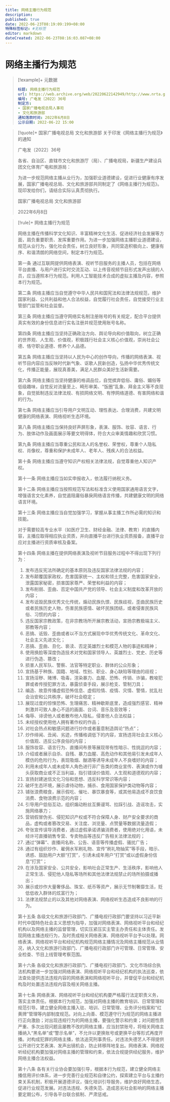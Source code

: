 ```yaml
---
title: 网络主播行为规范
description:
published: true
date: 2022-06-23T08:19:09:199+08:00
特殊标签标记: #无标签
editor: markdown
dateCreated: 2022-06-23T08:16:03.087+08:00
---
```


# 网络主播行为规范

> [!example]+ 元数据
>
> ```YAML
> 标题: 网络主播行为规范
> url: https://web.archive.org/web/20220622142949/http://www.nrta.gov.cn/art/2022/6/22/art_113_60757.html
> 编号: 广电发〔2022〕36号
> 制定方:
> - 国家广播电视总局人事司
> - 文化和旅游部
> 通知落款时间: 2022年6月8日
> 公示日期: 2022-06-22 15:00
> ```

> [!quote]+ 国家广播电视总局 文化和旅游部 关于印发《网络主播行为规范》的通知
>
> 广电发〔2022〕36号
>
> 各省、自治区、直辖市文化和旅游厅（局）、广播电视局，新疆生产建设兵团文化体育广电和旅游局：
>
> 为进一步规范网络主播从业行为，加强职业道德建设，促进行业健康有序发展，国家广播电视总局、文化和旅游部共同制定了《网络主播行为规范》。现印发给你们，请结合实际认真贯彻执行。
>
> 国家广播电视总局 文化和旅游部
>
> 2022年6月8日

> [!rule]+ 网络主播行为规范
>
> 网络主播在传播科学文化知识、丰富精神文化生活、促进经济社会发展等方面，肩负重要职责、发挥重要作用。为进一步加强网络主播职业道德建设，规范从业行为，强化社会责任，树立良好形象，共同营造积极向上、健康有序、和谐清朗的网络空间，制定本行为规范。
>
> 第一条  通过互联网提供网络表演、视听节目服务的主播人员，包括在网络平台直播、与用户进行实时交流互动、以上传音视频节目形式发声出镜的人员，应当遵照本行为规范。利用人工智能技术合成的虚拟主播及内容，参照本行为规范。
>
> 第二条  网络主播应当自觉遵守中华人民共和国宪法和法律法规规范，维护国家利益、公共利益和他人合法权益，自觉履行社会责任，自觉接受行业主管部门监管和社会监督。
>
> 第三条  网络主播应当遵守网络实名制注册账号的有关规定，配合平台提供真实有效的身份信息进行实名注册并规范使用账号名称。
>
> 第四条  网络主播应当坚持正确政治方向、舆论导向和价值取向，树立正确的世界观、人生观、价值观，积极践行社会主义核心价值观，崇尚社会公德、恪守职业道德、修养个人品德。
>
> 第五条  网络主播应当坚持以人民为中心的创作导向，传播的网络表演、视听节目内容应当反映时代新气象、讴歌人民新创造，弘扬中华优秀传统文化，传播正能量，展现真善美，满足人民群众美好生活新需要。
>
> 第六条  网络主播应当坚持健康的格调品位，自觉摈弃低俗、庸俗、媚俗等低级趣味，自觉反对流量至上、畸形审美、“饭圈”乱象、拜金主义等不良现象，自觉抵制违反法律法规、有损网络文明、有悖网络道德、有害网络和谐的行为。
>
> 第七条  网络主播应当引导用户文明互动、理性表达、合理消费，共建文明健康的网络表演、网络视听生态环境。
>
> 第八条  网络主播应当保持良好声屏形象，表演、服饰、妆容、语言、行为、肢体动作及画面展示等要文明得体，符合大众审美情趣和欣赏习惯。
>
> 第九条  网络主播应当尊重公民和法人的名誉权、荣誉权，尊重个人隐私权、肖像权，尊重和保护未成年人、老年人、残疾人的合法权益。
>
> 第十条  网络主播应当遵守知识产权相关法律法规，自觉尊重他人知识产权。
>
> 第十一条  网络主播应当如实申报收入，依法履行纳税义务。
>
> 第十二条  网络主播应当按照规范写法和标准含义使用国家通用语言文字，增强语言文化素养，自觉遏阻庸俗暴戾网络语言传播，共建健康文明的网络语言环境。
>
> 第十三条  网络主播应当自觉加强学习，掌握从事主播工作所必需的知识和技能。
>
> 对于需要较高专业水平（如医疗卫生、财经金融、法律、教育）的直播内容，主播应取得相应执业资质，并向直播平台进行执业资质报备，直播平台应对主播进行资质审核及备案。
>
> 第十四条  网络主播在提供网络表演及视听节目服务过程中不得出现下列行为：
>
> 1.  发布违反宪法所确定的基本原则及违反国家法律法规的内容；
> 2.  发布颠覆国家政权，危害国家统一、主权和领土完整，危害国家安全，泄露国家秘密，损害国家尊严、荣誉和利益的内容；
> 3.  发布削弱、歪曲、否定中国共产党的领导、社会主义制度和改革开放的内容；
> 4.  发布诋毁民族优秀文化传统，煽动民族仇恨、民族歧视，歪曲民族历史或者民族历史人物，伤害民族感情、破坏民族团结，或者侵害民族风俗、习惯的内容；
> 5.  违反国家宗教政策，在非宗教场所开展宗教活动，宣扬宗教极端主义、邪教等内容；
> 6.  恶搞、诋毁、歪曲或者以不当方式展现中华优秀传统文化、革命文化、社会主义先进文化；
> 7.  恶搞、歪曲、丑化、亵渎、否定英雄烈士和模范人物的事迹和精神；
> 8.  使用换脸等深度伪造技术对党和国家领导人、英雄烈士、党史、历史等进行伪造、篡改；
> 9.  损害人民军队、警察、法官等特定职业、群体的公众形象；
> 10. 宣扬基于种族、国籍、地域、性别、职业、身心缺陷等理由的歧视；
> 11. 宣扬淫秽、赌博、吸毒，渲染暴力、血腥、恐怖、传销、诈骗，教唆犯罪或者传授犯罪方法，暴露侦查手段，展示枪支、管制刀具；
> 12. 编造、故意传播虚假恐怖信息、虚假险情、疫情、灾情、警情，扰乱社会治安和公共秩序，破坏社会稳定；
> 13. 展现过度的惊悚恐怖、生理痛苦、精神歇斯底里，造成强烈感官、精神刺激并可致人身心不适的画面、台词、音乐及音效等；
> 14. 侮辱、诽谤他人或者散布他人隐私，侵害他人合法权益；
> 15. 未经授权使用他人拥有著作权的作品；
> 16. 对社会热点和敏感问题进行炒作或者蓄意制造舆论“热点”；
> 17. 炒作绯闻、丑闻、劣迹，传播格调低下的内容，宣扬违背社会主义核心价值观、违反公序良俗的内容；
> 18. 服饰妆容、语言行为、直播间布景等展现带有性暗示、性挑逗的内容；
> 19. 介绍或者展示自杀、自残、暴力血腥、高危动作和其他易引发未成年人模仿的危险行为，表现吸烟、酗酒等诱导未成年人不良嗜好的内容；
> 20. 利用未成年人或未成年人角色进行非广告类的商业宣传、表演或作为噱头获取商业或不正当利益，指引错误价值观、人生观和道德观的内容；
> 21. 宣扬封建迷信文化习俗和思想、违反科学常识等内容；
> 22. 破坏生态环境，展示虐待动物，捕杀、食用国家保护类动物等内容；
> 23. 铺张浪费粮食，展示假吃、催吐、暴饮暴食等，或其他易造成不良饮食消费、食物浪费示范的内容；
> 24. 引导用户低俗互动，组织煽动粉丝互撕谩骂、拉踩引战、造谣攻击，实施网络暴力；
> 25. 营销假冒伪劣、侵犯知识产权或不符合保障人身、财产安全要求的商品，虚构或者篡改交易、关注度、浏览量、点赞量等数据流量造假；
> 26. 夸张宣传误导消费者，通过虚假承诺诱骗消费者，使用绝对化用语，未经许可直播销售专营、专卖物品等违反广告相关法律法规的；
> 27. 通过“弹幕”、直播间名称、公告、语音等传播虚假、骚扰广告；
> 28. 通过有组织炒作、雇佣水军刷礼物、宣传“刷礼物抽奖”等手段，暗示、诱惑、鼓励用户大额“打赏”，引诱未成年用户“打赏”或以虚假身份信息“打赏”；
> 29. 在涉及国家安全、公共安全，影响社会正常生产、生活秩序，影响他人正常生活、侵犯他人隐私等场所和其他法律法规禁止的场所拍摄或播出；
> 30. 展示或炒作大量奢侈品、珠宝、纸币等资产，展示无节制奢靡生活，贬低低收入群体的炫富行为；
> 31. 法律法规禁止的以及其他对网络表演、网络视听生态造成不良影响的行为。
>
> 第十五条  各级文化和旅游行政部门、广播电视行政部门要坚持以习近平新时代中国特色社会主义思想为指导，加强对网络表演、网络视听平台和经纪机构以及网络主播的监督管理，切实压紧压实主管主办责任和主体责任。发现网络主播违规行为，及时责成相关网络表演、网络视听平台予以处理。网络表演、网络视听平台和经纪机构规范网络主播情况及网络主播规范从业情况，纳入文化和旅游行政部门、广播电视行政部门许可管理、日常管理、安全检查、节目上线管理考察范围。
>
> 第十六条  各级文化和旅游行政部门、广播电视行政部门、文化市场综合执法机构要进一步加强对网络表演、网络视听平台和经纪机构的执法巡查，依法查处提供违法违规内容的网络表演和网络视听平台，并督促平台和经纪机构及时处置违法违规内容及相关网络主播。
>
> 第十七条  网络表演、网络视听平台和经纪机构要严格履行法定职责义务，落实主体责任。根据本行为规范，加强对网络主播的教育培训、日常管理和规范引导。建立健全网络主播入驻、培训、日常管理、业务评分档案和“红黄牌”管理等内部制度规范。对向上向善、模范遵守行为规范的网络主播进行正向激励；对出现违规行为的网络主播，要强化警示和约束；对问题性质严重、多次出现问题且屡教不改的网络主播，应当封禁账号，将相关网络主播纳入“黑名单”或“警示名单”，不允许以更换账号或更换平台等形式再度开播。对构成犯罪的网络主播，依法追究刑事责任。对违法失德艺人不得提供公开进行文艺表演、发声出镜机会，防止转移阵地复出。网络表演、网络视听经纪机构要加强对网络主播的管理和约束，依法合规提供经纪服务，维护网络主播合法权益。
>
> 第十八条  各有关行业协会要加强引导，根据本行为规范，建立健全网络主播信用评价体系，进一步完善行业规范和自律公约，探索建立平台与主播约束关系机制，积极开展道德评议，强化培训引导服务，维护良好网络生态，促进行业规范发展。对违法违规、失德失范、造成恶劣社会影响的网络主播要定期公布，引导各平台联合抵制、严肃惩戒。
